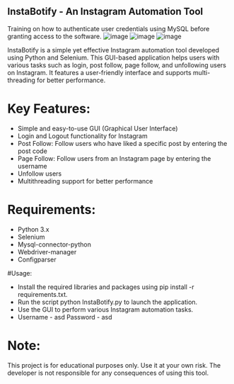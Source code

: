 ## InstaBotify - An Instagram Automation Tool

Training on how to authenticate user credentials using MySQL before granting access to the software.
![image](https://user-images.githubusercontent.com/75033114/230007444-3001b5f4-b92f-4e05-aef6-3e78033a328e.png)
![image](https://user-images.githubusercontent.com/75033114/230007558-48e7d503-8610-4131-8796-8b46e81aaba2.png)
![image](https://user-images.githubusercontent.com/75033114/230007601-d0dc4cc4-05d5-421a-81a1-ffafc5efa4a2.png)


InstaBotify is a simple yet effective Instagram automation tool developed using Python and Selenium. This GUI-based application helps users with various tasks such as login, post follow, page follow, and unfollowing users on Instagram. It features a user-friendly interface and supports multi-threading for better performance.

# Key Features:

- Simple and easy-to-use GUI (Graphical User Interface)
- Login and Logout functionality for Instagram
- Post Follow: Follow users who have liked a specific post by entering the post code
- Page Follow: Follow users from an Instagram page by entering the username
- Unfollow users
- Multithreading support for better performance

# Requirements:

- Python 3.x
- Selenium
- Mysql-connector-python
- Webdriver-manager
- Configparser

#Usage:

- Install the required libraries and packages using pip install -r requirements.txt.
- Run the script python InstaBotify.py to launch the application.
- Use the GUI to perform various Instagram automation tasks.
- Username - asd Password - asd

# Note:

This project is for educational purposes only. Use it at your own risk. The developer is not responsible for any consequences of using this tool.
